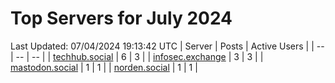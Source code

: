 # Top Servers for July 2024
Last Updated: 07/04/2024 19:13:42 UTC
| Server | Posts | Active Users |
| -- | -- | -- |
| [techhub.social](https://techhub.social/tags/PowerShell) | 6 | 3 |
| [infosec.exchange](https://infosec.exchange/tags/PowerShell) | 3 | 3 |
| [mastodon.social](https://mastodon.social/tags/PowerShell) | 1 | 1 |
| [norden.social](https://norden.social/tags/PowerShell) | 1 | 1 |
